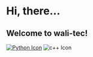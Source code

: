 
# Hi, there...
## Welcome to wali-tec!
[![Python Icon](https://www.python.org/static/img/python-logo.png)](https://www.python.org/)
![c++ Icon](https://isocpp.org//assets/images/cpp_logo.png)









<!---
Wal5ikha4n/Wal5ikha4n is a ✨ special ✨ repository because its `README.md` (this file) appears on your GitHub profile.
You can click the Preview link to take a look at your changes.
--->
